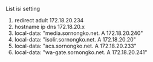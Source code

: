 List isi setting

  1. redirect adult 172.18.20.234
  2. hostname ip dns 172.18.20.x
  3. local-data: "media.sornongko.net. A 172.18.20.240"
  4. local-data: "isolir.sornongko.net. A 172.18.20.20"
  5. local-data: "acs.sornongko.net. A 172.18.20.233"
  6. local-data: "wa-gate.sornongko.net. A 172.18.20.241"
